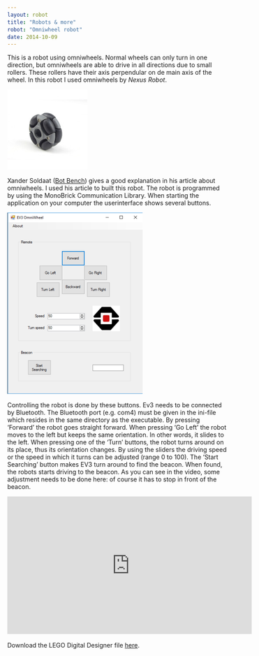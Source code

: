 ```yaml
---
layout: robot
title: "Robots & more"
robot: "Omniwheel robot"
date: 2014-10-09
---
```


This is a robot using omniwheels. Normal wheels can only turn in one 
direction, but omniwheels are able to drive in all directions due to small 
rollers. These rollers have their axis perpendular on de main axis of the 
wheel. In this robot I used omniwheels by *Nexus Robot*.

<img src="/images/omniwheel.jpg" width="183">

Xander Soldaat 
(<a href="http://botbench.com/blog/2014/05/11/omniwheel-article-in-dt-practice/" target="_blank">Bot Bench</a>) 
gives a good explanation in his article about omniwheels. I used his 
article to built this robot. The robot is programmed by using the MonoBrick 
Communication Library. When starting the application on your computer the 
userinterface shows several buttons. 

<img src="/images/wfa-omniwheel-ui.png" width="310">

Controlling the robot is done by these buttons. Ev3 needs to be connected by 
Bluetooth. The Bluetooth port (e.g. com4) must be given in the ini-file which 
resides in the same directory as the executable. By pressing ‘Forward’ the 
robot goes straight forward. When pressing ‘Go Left’ the robot moves to the 
left but keeps the same orientation. In other words, it slides to the left. 
When pressing one of the ‘Turn’ buttons, the robot turns around on its place, 
thus its orientation changes. By using the sliders the driving speed or the 
speed in which it turns can be adjusted (range 0 to 100).
The ‘Start Searching’ button makes EV3 turn around to find the beacon. When 
found, the robots starts driving to the beacon. As you can see in the video, 
some adjustment needs to be done here: of course it has to stop in front 
of the beacon.

<iframe width="560" height="315" src="https://www.youtube.com/embed/Dl3Li54XnsU" frameborder="0" allowfullscreen></iframe>
<br>
<p>Download the LEGO Digital Designer file <a href="/downloads/LDD_OmniWheelWFA.zip" download>here</a>.</p>